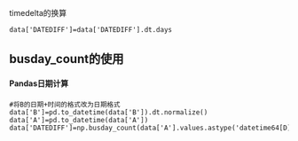 timedelta的换算

    data['DATEDIFF']=data['DATEDIFF'].dt.days

## busday_count的使用

#### Pandas日期计算
    
    #将B的日期+时间的格式改为日期格式
    data['B']=pd.to_datetime(data['B']).dt.normalize()
    data['A']=pd.to_datetime(data['A'])
    data['DATEDIFF']=np.busday_count(data['A'].values.astype('datetime64[D]'),data['B'].values.astype('datetime64[D]'))
    
